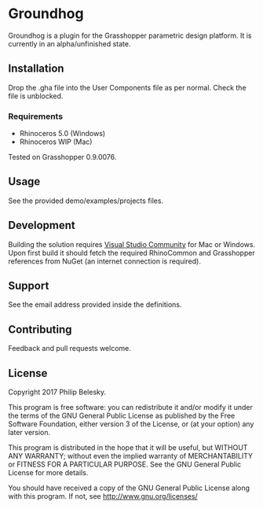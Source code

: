 # Groundhog

Groundhog is a plugin for the Grasshopper parametric design platform. It is currently in an alpha/unfinished state.

## Installation

Drop the .gha file into the User Components file as per normal. Check the file is unblocked.

### Requirements
- Rhinoceros 5.0 (Windows)
- Rhinoceros WIP (Mac)

Tested on Grasshopper 0.9.0076.

## Usage

See the provided demo/examples/projects files.

## Development

Building the solution requires [Visual Studio Community](https://www.visualstudio.com/vs/) for Mac or Windows. Upon first build it should fetch the required RhinoCommon and Grasshopper references from NuGet (an internet connection is required).

## Support

See the email address provided inside the definitions.

## Contributing

Feedback and pull requests welcome.

## License

Copyright 2017 Philip Belesky.

This program is free software: you can redistribute it and/or modify it under the terms of the GNU General Public License as published by the Free Software Foundation, either version 3 of the License, or (at your option) any later version.

This program is distributed in the hope that it will be useful, but WITHOUT ANY WARRANTY; without even the implied warranty of MERCHANTABILITY or FITNESS FOR A PARTICULAR PURPOSE. See the GNU General Public License for more details.

You should have received a copy of the GNU General Public License along with this program. If not, see <http://www.gnu.org/licenses/>